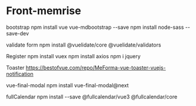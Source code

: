 # Front-memrise

bootstrap 
npm install vue vue-mdbootstrap --save
npm install node-sass --save-dev

validate form 
npm install @vuelidate/core @vuelidate/validators


Register 
npm install vuex
npm install axios
npm i jquery

Toaster 
https://bestofvue.com/repo/MeForma-vue-toaster-vuejs-notification


vue-final-modal 
npm install vue-final-modal@next


fullCalendar 
npm install --save @fullcalendar/vue3 @fullcalendar/core
